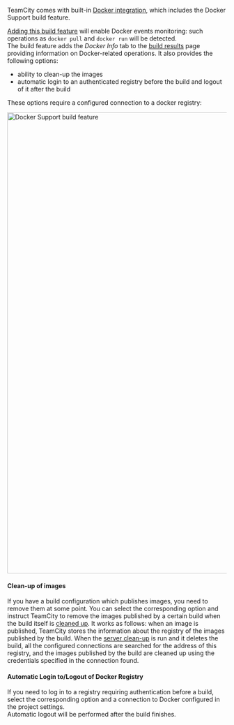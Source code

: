 [//]: # (title: Docker Support)
[//]: # (auxiliary-id: Docker Support)

TeamCity comes with built-in [Docker integration](integrating-teamcity-with-docker.md), which includes the Docker Support build feature.

<chunk include-id="docker-support">

[Adding this build feature](adding-build-features.md) will enable Docker events monitoring: such operations as `docker pull` and `docker run` will be detected.   
The build feature adds the _Docker Info_ tab to the [build results](working-with-build-results.md) page providing information on Docker-related operations. It also provides the following options:
* ability to clean-up the images
* automatic login to an authenticated registry before the build and logout of it after the build

These options require a configured connection to a docker registry:

<img src="docker-support.png" width="1056" alt="Docker Support build feature"/>

#### Clean-up of images

If you have a build configuration which publishes images, you need to remove them at some point. You can select the corresponding option and instruct TeamCity to remove the images published by a certain build when the build itself is [cleaned up](clean-up.md). It works as follows: when an image is published, TeamCity stores the information about the registry of the images published by the build. When the [server clean-up](clean-up.md) is run and it deletes the build, all the configured connections are searched for the address of this registry, and the images published by the build are cleaned up using the credentials specified in the connection found.

#### Automatic Login to/Logout of Docker Registry

If you need to log in to a registry requiring authentication before a build, select the corresponding option and a connection to Docker configured in the project settings.   
Automatic logout will be performed after the build finishes.

</chunk>